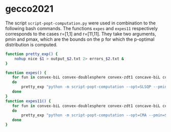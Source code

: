 # gecco2021
The script `script-popt-computation.py` were used in combination to the following bash commands. The functions `expes` and `expes11` respectively corresponds to the cases r=[1,1] and r=[11,11]. They take two arguments, pmin and pmax, which are the bounds on the p for which the p-optimal distribution is computed.
```bash
function pretty_exp() {
	nohup nice $1 > output_$2.txt 2> errors_$2.txt &
}

function expes() {
   for fun in convex-biL convex-doublesphere convex-zdt1 concave-biL concave-dtlz2 concave-zdt2
   do
       pretty_exp "python -m script-popt-computation --opt=SLSQP --pmin=$1 --pmax=$2 --fun=$fun --nb_restarts=3" $fun
   done
}
function expes11() {
   for fun in convex-biL convex-doublesphere convex-zdt1 concave-biL concave-dtlz2 concave-zdt2
   do
       pretty_exp "python -m script-popt-computation --opt=CMA --pmin=$1 --pmax=$2 --fun=$fun --r1=11 --r2=11 --nb_restarts=3" $fun-11-11
   done
}
```

